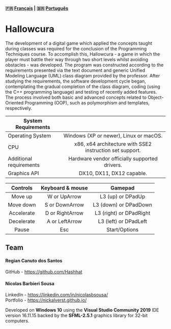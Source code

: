 #### :fr: [Français](LISEZMOI.md) | :brazil: [Português](LEIAME.md)

# Hallowcura

The development of a digital game which applied the concepts taught during classes was required for the conclusion of
the Programming Techniques course. To accomplish this, Hallowcura - a game in which the player must battle their way 
through two short levels whilst avoiding obstacles - was developed. The program was constructed according to the requirements
presented via the text document and generic Unified Modeling Language (UML) class diagram provided by the professor. After 
studying the requirements, the software development cycle began, contemplating the gradual completion of the class diagram,
coding (using the C++ programming language) and testing of recently added features. The process involved both basic and advanced
concepts related to Object-Oriented Programming (OOP), such as polymorphism and templates, respectively.

| System Requirements | |
| ------------ | :------------: |
| Operating System |  Windows (XP or newer), Linux or macOS. |
| CPU  | x86, x64 architecture with SSE2 instruction set support.  |
| Additional requirements  | Hardware vendor officially supported drivers.  |
|Graphics API|DX10, DX11, DX12 capable.|



| Controls    | Keyboard & mouse |       Gamepad          |
|:-----------:|:---------------:|:-----------------------:|
| Move up     | W or UpArrow    | L3 (up) or DPadUp       |
| Move down   | S or DownArrow  | L3 (down) or DPadDown   |
| Accelerate  | D or RightArrow | L3 (right) or DPadRight |
| Decelerate  | A or LeftArrow  | L3 (left) or DPadLeft   |
| Pause       | Esc             | Start/Options           |


## Team
#### Regian Canuto dos Santos
GitHub - https://github.com/Hashhat

#### Nicolas Barbieri Sousa
LinkedIn - https://linkedin.com/in/nicolasbsousa/<br>
Portfolio - https://nickalverst.github.io/

Developed on **Windows 10** using the **Visual Studio Community 2019** IDE version 16.11.15 backed by the **SFML-2.5.1** graphics library for 32-bit computers.

